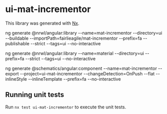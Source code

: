 # ui-mat-incrementor

This library was generated with [Nx](https://nx.dev).

ng generate @nrwl/angular:library --name=mat-incrementor --directory=ui --buildable --importPath=fairlieagile/mat-incrementor --prefix=fa --publishable --strict --tags=ui --no-interactive

ng generate @nrwl/angular:library --name=material --directory=ui --prefix=fa --strict --tags=ui --no-interactive

ng generate @schematics/angular:component --name=mat-incrementor --export --project=ui-mat-incrementor --changeDetection=OnPush --flat --inlineStyle --inlineTemplate --prefix=fa --no-interactive

## Running unit tests

Run `nx test ui-mat-incrementor` to execute the unit tests.
